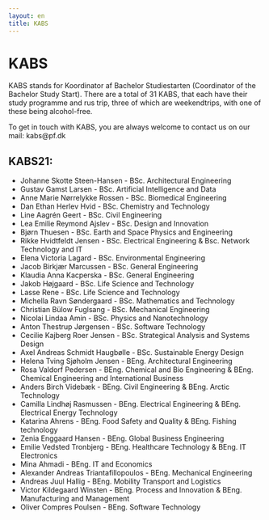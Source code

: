 ```yaml
---
layout: en
title: KABS
---
```


<h1>KABS</h1>

<p>KABS stands for Koordinator af Bachelor Studiestarten (Coordinator of the Bachelor Study Start). There are a total of 31 KABS, that each have their study programme and rus trip, three of which are weekendtrips, with one of these being alcohol-free.</p>
<p>To get in touch with KABS, you are always welcome to contact us on our mail: kabs@pf.dk</p>

<h2>KABS21:</h2>

<ul>

<li>	Johanne Skotte Steen-Hansen	-	BSc. Architectural Engineering	</li>
<li>	Gustav Gamst Larsen	-	BSc. Artificial Intelligence and Data	</li>  
<li>    Anne Marie Nørrelykke Rossen - BSc. Biomedical Engineering </li>
<li>	Dan Ethan Herlev Hvid	-	BSc. Chemistry and Technology	</li>
<li>	Line Aagrén Geert	-	BSc. Civil Engineering 	</li>
<li>	Lea Emilie Reymond Ajslev	- BSc. Design and Innovation	</li>
<li>	Bjørn Thuesen	-	BSc. Earth and Space Physics and Engineering	</li>
<li>	Rikke Hvidtfeldt Jensen	-	BSc. Electrical Engineering & Bsc. Network Technology and IT	</li>
<li>	Elena Victoria Lagard	-	BSc. Environmental Engineering	</li>
<li>	Jacob Birkjær Marcussen	-	BSc. General Engineering	</li>
<li>	Klaudia Anna Kacperska	-	BSc. General Engineering	</li>
<li>	Jakob Højgaard		-	BSc. Life Science and Technology	</li>
<li>	Lasse Rene		-	BSc. Life Science and Technology	</li>
<li>	Michella Ravn Søndergaard	-	BSc. Mathematics and Technology	</li>
<li>	Christian Bülow Fuglsang	-	BSc. Mechanical Engineering	</li>
<li>	Nicolai Lindaa Amin	-	BSc. Physics and Nanotechnology	</li>
<li>	Anton Thestrup Jørgensen	-	BSc. Software Technology	</li>
<li>	Cecilie Kajberg Roer Jensen	-	BSc. Strategical Analysis and Systems Design	</li>
<li>	Axel Andreas Schmidt Haugbølle	-	BSc. Sustainable Energy Design	</li>


<li>	Helena Tving Sjøholm Jensen	-	BEng. Architectural Engineering	</li>
<li> 	Rosa Valdorf Pedersen	-	BEng. Chemical and Bio Engineering & BEng. Chemical Engineering and International Business	</li>
<li>	Anders Birch Videbæk -	BEng. Civil Engineering & BEng. Arctic Technology	<!-- Torp 2.0 #D. Fisk --> </li>
<li>	Camilla Lindhøj Rasmussen	-	BEng. Electrical Engineering & BEng. Electrical Energy Technology	</li>
<li>	Katarina Ahrens 	-	BEng. Food Safety and Quality & BEng. Fishing technology	</li>
<li>	Zenia Enggaard Hansen		-	BEng. Global Business Engineering	</li>
<li>	Emilie Vedsted Tronbjerg	-	BEng. Healthcare Technology & BEng. IT Electronics </li>
<li>	Mina Ahmadi	-	BEng. IT and Economics	</li>
<li>	Alexander Andreas Triantafillopoulos	-	BEng. Mechanical Engineering	</li>
<li>	Andreas Juul Hallig	-	BEng. Mobility Transport and Logistics	</li>
<li>	Victor Kildegaard Winsten	-	BEng. Process and Innovation & BEng. Manufacturing and Management	</li>
<li>	Oliver Compres Poulsen	-	BEng. Software Technology	</li>

</ul>
